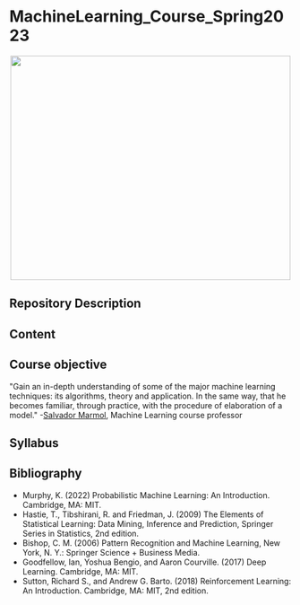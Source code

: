 # MachineLearning_Course_Spring2023

<p align="center">
<img width="500" height="400" src="https://www.atriainnovation.com/wp-content/uploads/2021/02/portada.jpg">
</p>


## Repository Description


## Content


## Course objective

"Gain an in-depth understanding of some of the major machine learning techniques: its algorithms, theory and application. In the same way, that he becomes familiar, through practice, with the procedure of elaboration of a model."
-[Salvador Marmol](https://github.com/salvadormarmol), Machine Learning course professor

## Syllabus


## Bibliography

- Murphy, K. (2022) Probabilistic Machine Learning: An Introduction. Cambridge, MA: MIT.
- Hastie, T., Tibshirani, R. and Friedman, J. (2009) The Elements of Statistical Learning: Data Mining, Inference and Prediction, Springer Series in Statistics, 2nd edition.
- Bishop, C. M. (2006) Pattern Recognition and Machine Learning, New York, N. Y.: Springer Science + Business Media. 
- Goodfellow, Ian, Yoshua Bengio, and Aaron Courville. (2017) Deep Learning. Cambridge, MA: MIT.
- Sutton, Richard S., and Andrew G. Barto. (2018) Reinforcement Learning: An Introduction. Cambridge, MA: MIT, 2nd edition.



